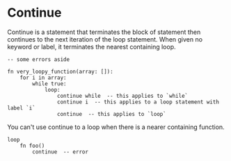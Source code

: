 # Continue

Continue is a statement that terminates the block of statement then continues to the next iteration of the loop statement. When given no keyword or label, it terminates the nearest containing loop.

```stick
-- some errors aside

fn very_loopy_function(array: []):
    for i in array:
        while true:
            loop:
                continue while  -- this applies to `while`
                continue i  -- this applies to a loop statement with label `i`
                continue  -- this applies to `loop`

```

You can't use continue to a loop when there is a nearer containing function.

```stick
loop
    fn foo()
        continue  -- error

```
